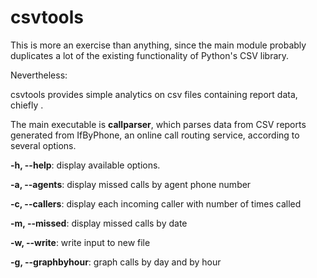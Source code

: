 # csvtools

This is more an exercise than anything, since the main module probably duplicates a lot of the existing functionality of Python's CSV library.

Nevertheless:

csvtools provides simple analytics on csv files containing report data, chiefly .

The main executable is **callparser**, which parses data from CSV reports generated from IfByPhone, an online call routing service, according to several options.

**-h, --help**: display available options.

**-a, --agents**: display missed calls by agent phone number

**-c, --callers**: display each incoming caller with number of times called

**-m, --missed**: display missed calls by date

**-w, --write**: write input to new file

**-g, --graphbyhour**: graph calls by day and by hour

